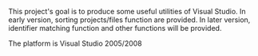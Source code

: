 This project's goal is to produce some useful utilities of Visual Studio. In early version, sorting projects/files function are provided. In later version, identifier matching function and other functions will be provided.

The platform is Visual Studio 2005/2008